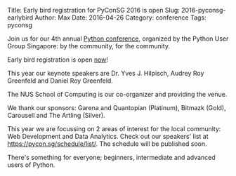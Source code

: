 Title: Early bird registration for PyConSG 2016 is open
Slug: 2016-pyconsg-earlybird
Author: Max
Date: 2016-04-26
Category: conference
Tags: pyconsg

Join us for our 4th annual [Python conference](https://pycon.sg), organized by
the Python User Group Singapore: by the community, for the community.

Early bird registration is open [now](https://pycon.sg/accounts/signup/)!

This year our keynote speakers are Dr. Yves J. Hilpisch, Audrey Roy Greenfeld
and Daniel Roy Greenfeld.

The NUS School of Computing is our co-organizer and providing the venue.

We thank our sponsors: Garena and Quantopian (Platinum), Bitmazk (Gold), 
Carousell and The Artling (Silver).

This year we are focussing on 2 areas of interest for the local community: Web
Development and Data Analytics. Check out our speakers' list at
<https://pycon.sg/schedule/list/>. The schedule will be published soon.

There's something for everyone; beginners, intermediate and advanced users of
Python.
